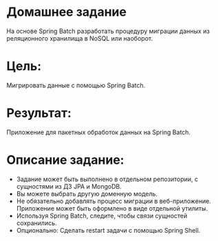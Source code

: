 # Домашнее задание
На основе Spring Batch разработать процедуру миграции данных из реляционного хранилища в NoSQL или наоборот.

# Цель:
Mигрировать данные с помощью Spring Batch.

# Результат:
Приложение для пакетных обработок данных на Spring Batch.

# Описание задание:

+ Задание может быть выполнено в отдельном репозитории, с сущностями из ДЗ JPA и MongoDB.
+ Вы можете выбрать другую доменную модель.
+ Не обязательно добавлять процесс миграции в веб-приложение. Приложение может быть оформлено в виде отдельной утилиты.
+ Используя Spring Batch, следите, чтобы связи сущностей сохранились.
+ Опционально: Сделать restart задачи с помощью Spring Shell.